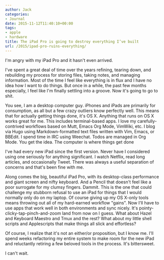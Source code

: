 ```yaml
---
author: Jack
categories:
- Journal
date: 2015-11-12T11:40:10+00:00
tags:
- apple
- hardware
title: The iPad Pro is going to destroy everything I’ve built
url: /2015/ipad-pro-ruins-everything/
---
```


I'm angry with my iPad Pro and it hasn't even arrived.

I've spent a great deal of time over the years refining, tearing down, and rebuilding my process for storing files, taking notes, and managing information. Most of the time I feel like everything is in flux and I have no idea how I want to do things. But once in a while, the past few months especially, I feel like I'm finally settling into a groove. Now it's going to go to shit.

You see, I am a desktop computer guy. iPhones and iPads are primarily for consumption, as all but a few crazy outliers know perfectly well. This means that for actually getting things done, it's OS X. Anything that runs on OS X works great for me. This includes terminal-based apps. I love my carefully-contrived workflows based on Mutt, Emacs Org Mode, VimWiki, etc. I blog via Hugo using Markdown-formatted text files written with Vim, Emacs, or BBEdit. I spend time in IRC using Weechat. Todos are managed in Org Mode. You get the idea. The computer is where things get done
  
I've had every new iPad since the first version. Never have I considered using one seriously for anything significant. I watch Netflix, read long articles, and occasionally Tweet. There was always a useful separation of concerns and that's been fine with me.

Along comes the big, beautiful iPad Pro, with its desktop-class performance and giant screen and nifty keyboard. And a Pencil that doesn't feel like a poor surrogate for my clumsy fingers. Dammit. This is the one that could challenge my stubborn refusal to use an iPad for things that I would normally only do on my laptop. Of course giving up my OS X-only tools means throwing out all of my hard-earned workflow "gains". Now I'll have to use apps that work well in both environments and sync nicely. It's pointy-clicky-tap-pinch-and-zoom land from now on I guess. What about Hazel and Keyboard Maestro and Tmux and the rest? What about my little shell scripts and Applescripts that make things all slick and effortless?

Of course, I realize that it's not an either/or proposition, but I know me. I'll spend weeks refactoring my entire system to make room for the new iPad and reluctantly retiring a few beloved tools in the process. It's bittersweet.

I can't wait.